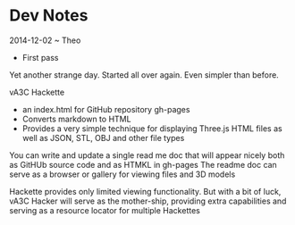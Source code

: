Dev Notes
===

2014-12-02 ~ Theo

* First pass

Yet another strange day. Started all over again. Even simpler than before.

vA3C Hackette

* an index.html for GitHub repository gh-pages
* Converts markdown to HTML
* Provides a very simple technique for displaying Three.js HTML files as well as JSON, STL, OBJ and other file types

You can write and update a single read me doc that will appear nicely both as GitHUb source code and as HTMKL in gh-pages
The readme doc can serve as a browser or gallery for viewing files and 3D models

Hackette provides only limited viewing functionality. But with a bit of luck, vA3C Hacker will serve as the mother-ship, 
providing extra capabilities and serving as a resource locator for multiple Hackettes
 